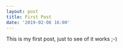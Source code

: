 ```yaml
---
layout: post
title: First Post
date: '2019-02-06 16:00'
---
```


This is my first post, just to see of it works ;-)
